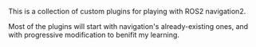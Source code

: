 This is a collection of custom plugins for playing with ROS2 navigation2.


Most of the plugins will start with navigation's already-existing ones,
and with progressive modification to benifit my learning.